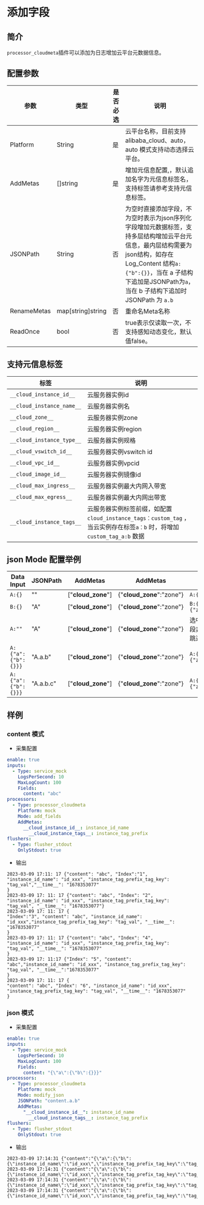 # 添加字段

## 简介

`processor_cloudmeta`插件可以添加为日志增加云平台元数据信息。

## 配置参数

| 参数          | 类型                | 是否必选 | 说明                                                                                                                                                    |
|-------------|-------------------|------|-------------------------------------------------------------------------------------------------------------------------------------------------------|
| Platform    | String            | 是    | 云平台名称，目前支持 alibaba_cloud、auto，auto 模式支持动态选择云平台。                                                                                                       |
| AddMetas    | []string          | 是    | 增加元信息配置,，默认追加名字为元信息标签名，支持标签请参考支持元信息标签。                                                                                                                |
| JSONPath    | String            | 否    | 为空时直接添加字段，不为空时表示为json序列化字段增加元数据标签，支持多层结构增加云平台元信息，最内层结构需要为json结构，如存在 Log_Content 结构`a: {"b":{}}`，当在 a 子结构下追加是JSONPath为`a`，当在 b 子结构下追加时JSONPath 为 `a.b` |
| RenameMetas | map[string]string | 否    | 重命名Meta名称                                                                                                                                             |
| ReadOnce    | bool              | 否    | true表示仅读取一次，不支持感知动态变化，默认值false。                                                                                                                       |

## 支持元信息标签

| 标签                        | 说明                                                                                       |
|---------------------------|------------------------------------------------------------------------------------------|
| `__cloud_instance_id__`   | 云服务器实例id                                                                                 |
| `__cloud_instance_name__` | 云服务器实例名                                                                                  |
| `__cloud_zone__`          | 云服务器实例zone                                                                               |
| `__cloud_region__`        | 云服务器实例region                                                                             |
| `__cloud_instance_type__` | 云服务器实例规格                                                                                 |
| `__cloud_vswitch_id__`    | 云服务器实例vswitch id                                                                         |
| `__cloud_vpc_id__`        | 云服务器实例vpcid                                                                              |
| `__cloud_image_id__`      | 云服务器实例镜像id                                                                               |
| `__cloud_max_ingress__`   | 云服务器实例最大内网入带宽                                                                            |
| `__cloud_max_egress__`    | 云服务器实例最大内网出带宽                                                                            |
| `__cloud_instance_tags__` | 云服务器实例标签前缀，如配置 `cloud_instance_tags：custom_tag` ，当云实例存在标签`a：b` 时，将增加 `custom_tag_a:b` 数据 |

## json Mode 配置举例

| Data Input         | JSONPath  | AddMetas           | AddMetas                  | Data Output                         |
|--------------------|-----------|--------------------|---------------------------|-------------------------------------|
| `A:{}`             | ""        | ["__cloud_zone__"] | {"__cloud_zone__":"zone"} | `A:{},"zone":"xxxx"`                |
| `B:{}`             | "A"       | ["__cloud_zone__"] | {"__cloud_zone__":"zone"} | `B:{},A:{"zone":"xxxx"}`            |
| `A:""`             | "A"       | ["__cloud_zone__"] | {"__cloud_zone__":"zone"} | 选中A字段，但A字段非json结构，因此跳过追加，输出`A:""`   |
| `A:{"a":{"b":{}}}` | "A.a.b"   | ["__cloud_zone__"] | {"__cloud_zone__":"zone"} | `A:{"a":{"b":{"zone":"xxxx"}}}`     |
| `A:{"a":{"b":{}}}` | "A.a.b.c" | ["__cloud_zone__"] | {"__cloud_zone__":"zone"} | `A:{"a":{"b":{c:{"zone":"xxxx"}}}}` |

## 样例

### content 模式

* 采集配置

```yaml
enable: true
inputs:
  - Type: service_mock
    LogsPerSecond: 10
    MaxLogCount: 100
    Fields:
      content: "abc"
processors:
  - Type: processor_cloudmeta
    Platform: mock
    Mode: add_fields
    AddMetas:
      __cloud_instance_id__: instance_id_name
        __cloud_instance_tags__: instance_tag_prefix
flushers:
  - Type: flusher_stdout
    OnlyStdout: true
```

* 输出

```text
2023-03-09 17:11: 17 {"content": "abc", "Index":"1", "instance_id_name": "id_xxx", "instance_tag_prefix_tag_key": "tag_val","__time__": "1678353077"
}
2023-03-09 17: 11: 17 {"content": "abc", "Index": "2", "instance_id_name": "id_xxx", "instance_tag_prefix_tag_key": "tag_val", "__time__": "1678353077"}
2023-03-09 17: 11: 17 {
"Index":"3", "content": "abc", "instance_id_name": "id_xxx","instance_tag_prefix_tag_key": "tag_val", "__time__": "1678353077"
}
2023-03-09 17: 11: 17 {"content": "abc", "Index": "4", "instance_id_name": "id_xxx", "instance_tag_prefix_tag_key": "tag_val", "__time__": "1678353077"
}
2023-03-09 17: 11:17 {"Index": "5", "content": "abc","instance_id_name": "id_xxx", "instance_tag_prefix_tag_key": "tag_val", "__time__":"1678353077"
}
2023-03-09 17: 11: 17 {
"content": "abc", "Index": "6", "instance_id_name": "id_xxx", "instance_tag_prefix_tag_key": "tag_val", "__time__": "1678353077"
}

``` 

### json 模式

* 采集配置

```yaml
enable: true
inputs:
  - Type: service_mock
    LogsPerSecond: 10
    MaxLogCount: 100
    Fields:
      content: "{\"a\":{\"b\":{}}}"
processors:
  - Type: processor_cloudmeta
    Platform: mock
    Mode: modify_json
    JSONPath: "content.a.b"
    AddMetas:
      "__cloud_instance_id__": instance_id_name
        __cloud_instance_tags__: instance_tag_prefix
flushers:
  - Type: flusher_stdout
    OnlyStdout: true
```

* 输出

```text
2023-03-09 17:14:31 {"content":"{\"a\":{\"b\":{\"instance_id_name\":\"id_xxx\",\"instance_tag_prefix_tag_key\":\"tag_val\"}}}","Index":"1","__time__":"1678353271"}
2023-03-09 17:14:31 {"content":"{\"a\":{\"b\":{\"instance_id_name\":\"id_xxx\",\"instance_tag_prefix_tag_key\":\"tag_val\"}}}","Index":"2","__time__":"1678353271"}
2023-03-09 17:14:31 {"content":"{\"a\":{\"b\":{\"instance_id_name\":\"id_xxx\",\"instance_tag_prefix_tag_key\":\"tag_val\"}}}","Index":"3","__time__":"1678353271"}
2023-03-09 17:14:31 {"content":"{\"a\":{\"b\":{\"instance_id_name\":\"id_xxx\",\"instance_tag_prefix_tag_key\":\"tag_val\"}}}","Index":"4","__time__":"1678353271"}
```
